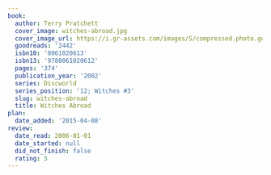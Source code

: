 ```yaml
---
book:
  author: Terry Pratchett
  cover_image: witches-abroad.jpg
  cover_image_url: https://i.gr-assets.com/images/S/compressed.photo.goodreads.com/books/1403326937l/2442._SX98_.jpg
  goodreads: '2442'
  isbn10: '0061020613'
  isbn13: '9780061020612'
  pages: '374'
  publication_year: '2002'
  series: Discworld
  series_position: '12; Witches #3'
  slug: witches-abroad
  title: Witches Abroad
plan:
  date_added: '2015-04-08'
review:
  date_read: 2006-01-01
  date_started: null
  did_not_finish: false
  rating: 5
---
```

